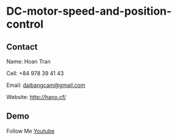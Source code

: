 # DC-motor-speed-and-position-control
 
## Contact

Name: Hoan Tran

Cell: +84 978 39 41 43

Email: daibangcam@gmail.com

Website: http://hano.cf/

## Demo

Follow Me [Youtube](https://www.youtube.com/c/hano_tran)